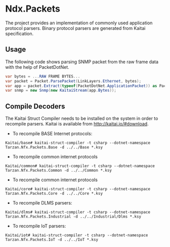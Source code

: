 ﻿# Ndx.Packets

The project provides an implementation of commonly used application protocol parsers. Binary protocol parsers are generated
from Kaitai specification. 

## Usage
The following code shows parsing SNMP packet from the raw frame data with the help of PacketDotNet. 

```csharp
var bytes = ...RAW FRAME BYTES...
var packet = Packet.ParsePacket(LinkLayers.Ethernet, bytes);
var app = packet.Extract(typeof(PacketDotNet.ApplicationPacket)) as PacketDotNet.ApplicationPacket;
var snmp = new Snmp(new KaitaiStream(app.Bytes));
```



## Compile Decoders
The Kaitai Struct Compiler needs to be installed on the system in order to recompile parsers. 
Kaitai is available from http://kaitai.io/#download. 


* To recompile BASE Internet protocols:
```
Kaitai/base# kaitai-struct-compiler -t csharp --dotnet-namespace Tarzan.Nfx.Packets.Base -d ../../Base *.ksy
```

* To recompile common internet protocols
```
Kaitai/common# kaitai-struct-compiler -t csharp --dotnet-namespace Tarzan.Nfx.Packets.Common -d ../../Common *.ksy
```

* To recompile common internet protocols
```
Kaitai/core# kaitai-struct-compiler -t csharp --dotnet-namespace Tarzan.Nfx.Packets.Core -d ../../Core *.ksy
```

* To recompile DLMS parsers:
```
Kaitai/dlms# kaitai-struct-compiler -t csharp --dotnet-namespace Tarzan.Nfx.Packets.Industrial -d ../../Industrial/Dlms *.ksy
```

* To recompile IoT parsers:
```
Kaitai/iot# kaitai-struct-compiler -t csharp --dotnet-namespace Tarzan.Nfx.Packets.IoT -d ../../IoT *.ksy
```